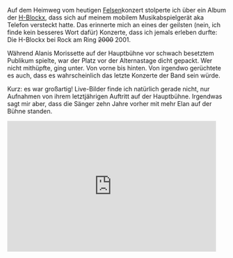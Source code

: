 <html><body><p>Auf dem Heimweg vom heutigen <a href="http://www.diefelsen.de" title="Offizielle Webseite der Felsen">Felsen</a>konzert stolperte ich über ein Album der <a href="http://www.hblx.de" title="official home of the h-blockx">H-Blockx</a>, dass sich auf meinem mobilem Musikabspielgerät aka Telefon versteckt hatte. Das erinnerte mich an eines der geilsten (nein, ich finde kein besseres Wort dafür) Konzerte, dass ich jemals erleben durfte: Die H-Blockx bei Rock am Ring <del datetime="2011-03-30T21:43:09+00:00">2000</del> 2001.

Während Alanis Morissette auf der Hauptbühne vor schwach besetztem Publikum spielte, war der Platz vor der Alternastage dicht gepackt. Wer nicht mithüpfte, ging unter. Von vorne bis hinten. Von irgendwo gerüchtete es auch, dass es wahrscheinlich das letzte Konzerte der Band sein würde.

Kurz: es war großartig! Live-Bilder finde ich natürlich gerade nicht, nur Aufnahmen von ihrem letztjährigen Auftritt auf der Hauptbühne. Irgendwas sagt mir aber, dass die Sänger zehn Jahre vorher mit mehr Elan auf der Bühne standen.

<iframe title="YouTube video player" width="480" height="300" src="http://www.youtube.com/embed/ZIV_7lRXJsk" frameborder="0" allowfullscreen></iframe></p></body></html>